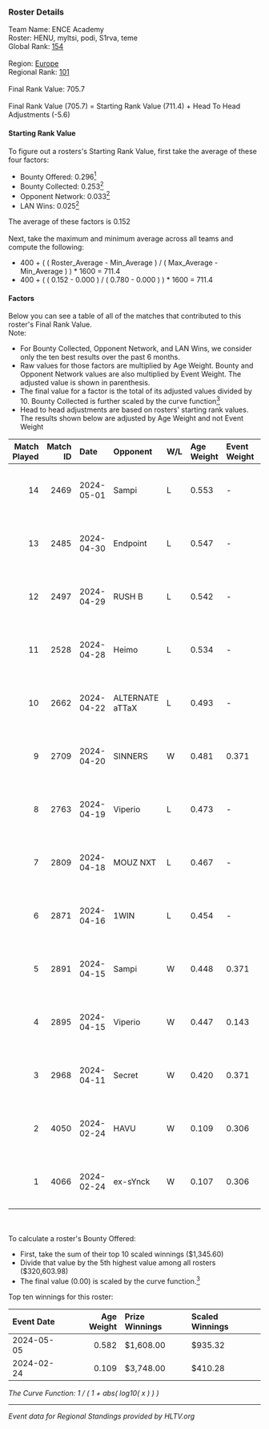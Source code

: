 ### Roster Details<br />
Team Name: ENCE Academy<br />
Roster: HENU, myltsi, podi, S1rva, teme<br />
Global Rank: [154](../standings_global.md)<br />
<br />
Region: [Europe]( ../standings_europe.md)<br />
Regional Rank: [101]( ../standings_europe.md)<br />
<br />
Final Rank Value:  705.7<br />
<br />
Final Rank Value (705.7) = Starting Rank Value (711.4) + Head To Head Adjustments (-5.6)<br />

#### Starting Rank Value<br />
To figure out a rosters's Starting Rank Value, first take the average of these four factors:<br />
- Bounty Offered: 0.296[<sup>1</sup>](#table2)
- Bounty Collected: 0.253[<sup>2</sup>](#table1)
- Opponent Network: 0.033[<sup>2</sup>](#table1)
- LAN Wins: 0.025[<sup>2</sup>](#table1)

The average of these factors is 0.152<br />
<br />
Next, take the maximum and minimum average across all teams and compute the following:<br />
- 400 + ( ( Roster_Average - Min_Average ) / ( Max_Average - Min_Average ) ) * 1600 = 711.4
- 400 + ( ( 0.152 - 0.000 ) / ( 0.780 - 0.000 ) ) * 1600 = 711.4


#### Factors<br />
Below you can see a table of all of the matches that contributed to this roster's Final Rank Value.<br />
Note:<br />

- For Bounty Collected, Opponent Network, and LAN Wins, we consider only the ten best results over the past 6 months.
- Raw values for those factors are multiplied by Age Weight. Bounty and Opponent Network values are also multiplied by Event Weight. The adjusted value is shown in parenthesis.
- The final value for a factor is the total of its adjusted values divided by 10. Bounty Collected is further scaled by the curve function[<sup>3</sup>](#curveFunction)
- Head to head adjustments are based on rosters' starting rank values. The results shown below are adjusted by Age Weight and not Event Weight
<span id="table1"></span><br />


| Match Played | Match ID | Date       | Opponent        | W/L | Age Weight | Event Weight | Bounty Collected | Opponent Network | LAN Wins  | H2H Adj. | Roster                          |
| -: | -: | :- | :- | :- | :- | :- | :- | :- | :- | -: | :- |
|           14 |     2469 | 2024-05-01 | Sampi           | L   | 0.553      | -            | -                | -                | -         |    -4.04 | HENU, myltsi, podi, S1rva, teme |
|           13 |     2485 | 2024-04-30 | Endpoint        | L   | 0.547      | -            | -                | -                | -         |    -4.43 | HENU, myltsi, podi, S1rva, teme |
|           12 |     2497 | 2024-04-29 | RUSH B          | L   | 0.542      | -            | -                | -                | -         |    -5.04 | HENU, myltsi, podi, S1rva, teme |
|           11 |     2528 | 2024-04-28 | Heimo           | L   | 0.534      | -            | -                | -                | -         |    -9.50 | HENU, myltsi, podi, S1rva, teme |
|           10 |     2662 | 2024-04-22 | ALTERNATE aTTaX | L   | 0.493      | -            | -                | -                | -         |    -3.65 | HENU, myltsi, podi, S1rva, teme |
|            9 |     2709 | 2024-04-20 | SINNERS         | W   | 0.481      | 0.371        | 0.037 (0.007)    | 0.808 (0.144)    | 0 (0.000) |    13.86 | HENU, myltsi, podi, S1rva, teme |
|            8 |     2763 | 2024-04-19 | Viperio         | L   | 0.473      | -            | -                | -                | -         |    -9.41 | HENU, myltsi, podi, S1rva, teme |
|            7 |     2809 | 2024-04-18 | MOUZ NXT        | L   | 0.467      | -            | -                | -                | -         |    -2.10 | HENU, myltsi, podi, S1rva, teme |
|            6 |     2871 | 2024-04-16 | 1WIN            | L   | 0.454      | -            | -                | -                | -         |    -3.30 | HENU, myltsi, podi, S1rva, teme |
|            5 |     2891 | 2024-04-15 | Sampi           | W   | 0.448      | 0.371        | 0.027 (0.004)    | 1.000 (0.166)    | 0 (0.000) |    10.51 | HENU, myltsi, podi, S1rva, teme |
|            4 |     2895 | 2024-04-15 | Viperio         | W   | 0.447      | 0.143        | 0.001 (0.000)    | 0.036 (0.002)    | 0 (0.000) |     5.29 | HENU, myltsi, podi, S1rva, teme |
|            3 |     2968 | 2024-04-11 | Secret          | W   | 0.420      | 0.371        | 0.000 (0.000)    | 0.056 (0.009)    | 0 (0.000) |     3.70 | HENU, myltsi, podi, S1rva, teme |
|            2 |     4050 | 2024-02-24 | HAVU            | W   | 0.109      | 0.306        | 0.001 (0.000)    | 0.156 (0.005)    | 1 (0.109) |     1.70 | HENU, myltsi, podi, S1rva, teme |
|            1 |     4066 | 2024-02-24 | ex-sYnck        | W   | 0.107      | 0.306        | 0.000 (0.000)    | 0.015 (0.000)    | 1 (0.107) |     0.77 | HENU, myltsi, podi, S1rva, teme |

<br />
<span id="table2"></span><br />
To calculate a roster's Bounty Offered:<br />

- First, take the sum of their top 10 scaled winnings ($1,345.60)
- Divide that value by the 5th highest value among all rosters ($320,603.98)
- The final value (0.00) is scaled by the curve function.[<sup>3</sup>](#curveFunction)

Top ten winnings for this roster:<br />

| Event Date | Age Weight | Prize Winnings | Scaled Winnings |
| :- | -: | :- | :- |
| 2024-05-05 |      0.582 | $1,608.00      | $935.32         |
| 2024-02-24 |      0.109 | $3,748.00      | $410.28         |


<span id="curveFunction"></span>_The Curve Function: 1 / ( 1 + abs( log10( x ) ) )_<br />

---
_Event data for Regional Standings provided by HLTV.org_<br />
